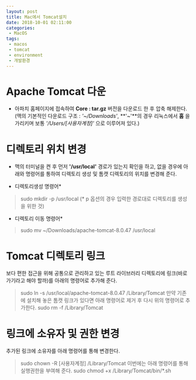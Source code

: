 ```yaml
---
layout: post
title: Mac에서 Tomcat설치
date: 2018-10-01 02:11:00
categories:
 - MacOS
tags:
 - macos
 - tomcat
 - environment
 - 개발환경
---
```


# Apache Tomcat 다운
 - 아파치 홈페이지에 접속하여 **Core : tar.gz** 버전을 다운로드 한 후 압축 해제한다. (맥의 기본적인 다운로드 구조 : *'~/Downloads'*, **'~'**의 경우 리눅스에서 **홈** 을 가리키며 보통 *'/Users/[사용자계정]'* 으로 이루어져 있다.)<br/>

<!-- more -->
# 디렉토리 위치 변경
 - 맥의 터미널을 켠 후 먼저 **'/usr/local'** 경로가 있는지 확인을 하고, 없을 경우에 아래와 명령어를 통하여 디렉토리 생성 및 톰캣 디렉토리의 위치를 변경해 준다.
 * 디렉토리생성 명령어*
 > sudo mkdir -p /usr/local (* p 옵션의 경우 입력한 경로대로 디렉토리를 생성을 위한 것)
 * 디렉토리 이동 명령어*
 > sudo mv ~/Downloads/apache-tomcat-8.0.47 /usr/local

# Tomcat 디렉토리 링크
보다 편한 접근을 위해 공통으로 관리하고 있는 루트 라이브러리 디렉토리에 링크(바로가기라고 해야 할까)를 아래의 명령어로
 추가해 준다.
>  sudo ln -s /usr/local/apache-tomcat-8.0.47 /Library/Tomcat
만약 기존에 설치해 놓은 톰캣 링크가 있다면 아래 명령어로 제거 후 다시 위의 명령어로 추가한다.
>  sudo rm -f /Library/Tomcat

# 링크에 소유자 및 권한 변경
추가된 링크에 소유자를 아래 명령어를 통해 변경한다.
> sudo chown -R [사용자계정] /Library/Tomcat
이번에는 아래 명령어를 통해 실행권한을 부여해 준다.
> sudo chmod +x /Library/Tomcat/bin/*.sh
